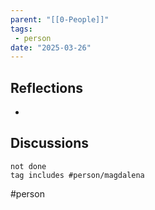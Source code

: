 ```yaml
---
parent: "[[0-People]]"
tags:
 - person
date: "2025-03-26"
---
```

## Reflections
* 
## Discussions
```tasks
not done
tag includes #person/magdalena 
```
#person 